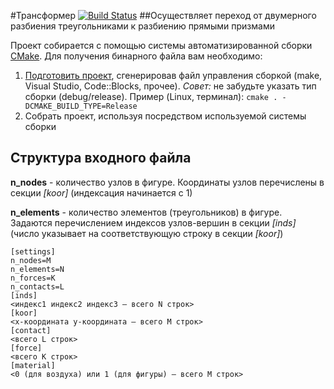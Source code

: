 #Трансформер [![Build Status](https://travis-ci.org/SPC-project/Transformer.svg?branch=master)](https://travis-ci.org/SPC-project/Transformer)
##Осуществляет переход от двумерного разбиения треугольниками к разбиению прямыми призмами

Проект собирается с помощью системы автоматизированной сборки [CMake](http://www.cmake.org/). Для получения бинарного файла вам необходимо: 

1. [Подготовить проект](http://www.cmake.org/Wiki/CMake_Generator_Specific_Information), сгенерировав файл управления сборкой (make, Visual Studio, Code::Blocks, прочее). <i>Совет:</i> не забудьте указать тип сборки (debug/release). Пример (Linux, терминал): `cmake . -DCMAKE_BUILD_TYPE=Release`
2. Собрать проект, используя посредством используемой системы сборки

Структура входного файла
----------
**n_nodes** - количество узлов в фигуре. Координаты узлов перечислены в секции *[koor]* (индексация начинается с 1)

**n_elements** - количество элементов (треугольников) в фигуре. Задаются перечислением индексов узлов-вершин в секции *[inds]* (число указывает на соответствующую строку в секции *[koor]*)

	[settings]
	n_nodes=M
	n_elements=N
	n_forces=K
	n_contacts=L
	[inds]
	<индекс1 индекс2 индекс3 — всего N строк>
	[koor]
	<x-координата у-координата — всего M строк>
	[contact]
	<всего L строк>
	[force]
	<всего K строк>
	[material]
	<0 (для воздуха) или 1 (для фигуры) — всего M строк>
